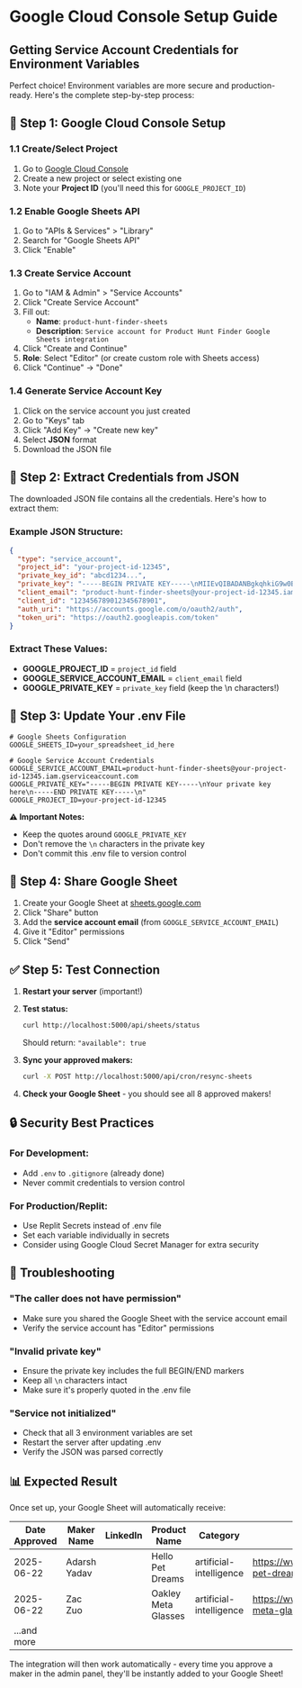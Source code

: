 # Google Cloud Console Setup Guide
## Getting Service Account Credentials for Environment Variables

Perfect choice! Environment variables are more secure and production-ready. Here's the complete step-by-step process:

## 🔧 **Step 1: Google Cloud Console Setup**

### 1.1 Create/Select Project
1. Go to [Google Cloud Console](https://console.cloud.google.com/)
2. Create a new project or select existing one
3. Note your **Project ID** (you'll need this for `GOOGLE_PROJECT_ID`)

### 1.2 Enable Google Sheets API
1. Go to "APIs & Services" > "Library"
2. Search for "Google Sheets API"
3. Click "Enable"

### 1.3 Create Service Account
1. Go to "IAM & Admin" > "Service Accounts"
2. Click "Create Service Account"
3. Fill out:
   - **Name**: `product-hunt-finder-sheets`
   - **Description**: `Service account for Product Hunt Finder Google Sheets integration`
4. Click "Create and Continue"
5. **Role**: Select "Editor" (or create custom role with Sheets access)
6. Click "Continue" → "Done"

### 1.4 Generate Service Account Key
1. Click on the service account you just created
2. Go to "Keys" tab
3. Click "Add Key" → "Create new key"
4. Select **JSON** format
5. Download the JSON file

## 🔑 **Step 2: Extract Credentials from JSON**

The downloaded JSON file contains all the credentials. Here's how to extract them:

### Example JSON Structure:
```json
{
  "type": "service_account",
  "project_id": "your-project-id-12345",
  "private_key_id": "abcd1234...",
  "private_key": "-----BEGIN PRIVATE KEY-----\nMIIEvQIBADANBgkqhkiG9w0BAQEFAASCBKcwggSjAgEAAoIBAQC...\n-----END PRIVATE KEY-----\n",
  "client_email": "product-hunt-finder-sheets@your-project-id-12345.iam.gserviceaccount.com",
  "client_id": "123456789012345678901",
  "auth_uri": "https://accounts.google.com/o/oauth2/auth",
  "token_uri": "https://oauth2.googleapis.com/token"
}
```

### Extract These Values:
- **GOOGLE_PROJECT_ID** = `project_id` field
- **GOOGLE_SERVICE_ACCOUNT_EMAIL** = `client_email` field  
- **GOOGLE_PRIVATE_KEY** = `private_key` field (keep the \n characters!)

## 📝 **Step 3: Update Your .env File**

```env
# Google Sheets Configuration
GOOGLE_SHEETS_ID=your_spreadsheet_id_here

# Google Service Account Credentials
GOOGLE_SERVICE_ACCOUNT_EMAIL=product-hunt-finder-sheets@your-project-id-12345.iam.gserviceaccount.com
GOOGLE_PRIVATE_KEY="-----BEGIN PRIVATE KEY-----\nYour private key here\n-----END PRIVATE KEY-----\n"
GOOGLE_PROJECT_ID=your-project-id-12345
```

**⚠️ Important Notes:**
- Keep the quotes around `GOOGLE_PRIVATE_KEY`
- Don't remove the `\n` characters in the private key
- Don't commit this .env file to version control

## 🔗 **Step 4: Share Google Sheet**

1. Create your Google Sheet at [sheets.google.com](https://sheets.google.com)
2. Click "Share" button
3. Add the **service account email** (from `GOOGLE_SERVICE_ACCOUNT_EMAIL`)
4. Give it "Editor" permissions
5. Click "Send"

## ✅ **Step 5: Test Connection**

1. **Restart your server** (important!)
2. **Test status:**
   ```bash
   curl http://localhost:5000/api/sheets/status
   ```
   Should return: `"available": true`

3. **Sync your approved makers:**
   ```bash
   curl -X POST http://localhost:5000/api/cron/resync-sheets
   ```

4. **Check your Google Sheet** - you should see all 8 approved makers!

## 🔒 **Security Best Practices**

### For Development:
- Add `.env` to `.gitignore` (already done)
- Never commit credentials to version control

### For Production/Replit:
- Use Replit Secrets instead of .env file
- Set each variable individually in secrets
- Consider using Google Cloud Secret Manager for extra security

## 🚨 **Troubleshooting**

### "The caller does not have permission"
- Make sure you shared the Google Sheet with the service account email
- Verify the service account has "Editor" permissions

### "Invalid private key"
- Ensure the private key includes the full BEGIN/END markers
- Keep all `\n` characters intact
- Make sure it's properly quoted in the .env file

### "Service not initialized"
- Check that all 3 environment variables are set
- Restart the server after updating .env
- Verify the JSON was parsed correctly

## 📊 **Expected Result**

Once set up, your Google Sheet will automatically receive:

| Date Approved | Maker Name | LinkedIn | Product Name | Category | Product Hunt Link |
|---------------|------------|----------|--------------|----------|-------------------|
| 2025-06-22 | Adarsh Yadav | | Hello Pet Dreams | artificial-intelligence | https://www.producthunt.com/posts/hello-pet-dreams |
| 2025-06-22 | Zac Zuo | | Oakley Meta Glasses | artificial-intelligence | https://www.producthunt.com/posts/oakley-meta-glasses |
| ...and more |

The integration will then work automatically - every time you approve a maker in the admin panel, they'll be instantly added to your Google Sheet!
